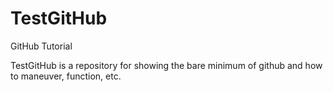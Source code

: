 # TestGitHub
GitHub Tutorial

TestGitHub is a repository for showing the bare minimum of github and how to maneuver, function, etc.
